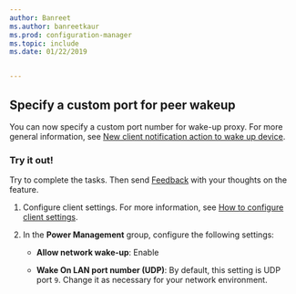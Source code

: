 ```yaml
---
author: Banreet
ms.author: banreetkaur
ms.prod: configuration-manager
ms.topic: include
ms.date: 01/22/2019


---
```


## <a name="bkmk_sleep"></a> Specify a custom port for peer wakeup
<!--3605925-->

You can now specify a custom port number for wake-up proxy. For more general information, see [New client notification action to wake up device](../../../capabilities-in-technical-preview-1810.md#bkmk_wakeup).


### Try it out!

Try to complete the tasks. Then send [Feedback](../../../../understand/product-feedback.md) with your thoughts on the feature.

1. Configure client settings. For more information, see [How to configure client settings](../../../../clients/deploy/configure-client-settings.md).  

2. In the **Power Management** group, configure the following settings:  

    - **Allow network wake-up**: Enable  

    - **Wake On LAN port number (UDP)**: By default, this setting is UDP port `9`. Change it as necessary for your network environment.  

